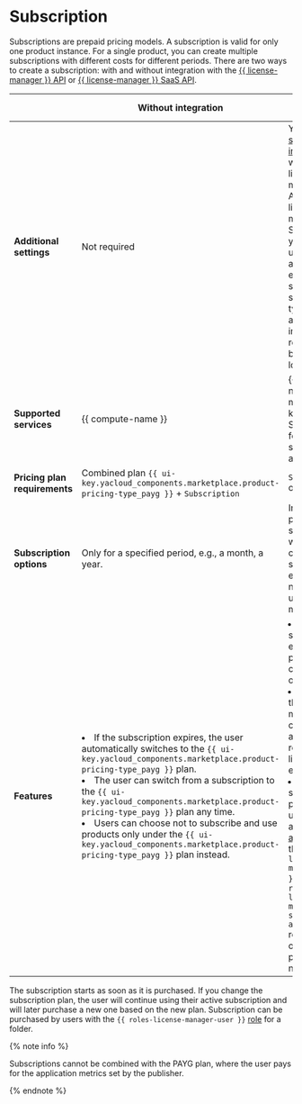 # Subscription

Subscriptions are prepaid pricing models. A subscription is valid for only one product instance. For a single product, you can create multiple subscriptions with different costs for different periods. There are two ways to create a subscription: with and without integration with the [{{ license-manager }} API](../license-manager/api-ref/quickstart.md) or [{{ license-manager }} SaaS API](../license-manager/saas/api-ref/quickstart.md).

|   | **Without integration** | **With integration** |
|---|----------------|---------------|
| **Additional settings** | Not required | You need to [set up integration](../operations/license-manager-integration.md) with the {{ license-manager }} API or {{ license-manager }} SaaS API by yourself and update your app code to enable subscription status and type checks and implement relevant business logic. |
| **Supported services** | {{ compute-name }} | {{ compute-name }}, {{ managed-k8s-name }}, SaaS; support for other services to be added later. |
| **Pricing plan requirements** | Combined plan `{{ ui-key.yacloud_components.marketplace.product-pricing-type_payg }}` + `Subscription` | `Subscription` only |
| **Subscription options** | Only for a specified period, e.g., a month, a year. | In addition to periodic subscriptions, we offer custom subscriptions, e.g., for a number of users per month, etc. |
| **Features** | <li>If the subscription expires, the user automatically switches to the `{{ ui-key.yacloud_components.marketplace.product-pricing-type_payg }}` plan.</li><li>The user can switch from a subscription to the `{{ ui-key.yacloud_components.marketplace.product-pricing-type_payg }}` plan any time.</li><li>Users can choose not to subscribe and use products only under the `{{ ui-key.yacloud_components.marketplace.product-pricing-type_payg }}` plan instead.</li> | <li>If the subscription expires, the product will cease to operate.</li><li>It is up to the partner to monitor consumption and user restrictions if limits are exceeded.</li><li>When starting a product, the user must link a [service account](../../iam/concepts/users/service-accounts.md) with the `{{ roles-license-manager-user }}` and `{{ roles-license-manager-subscription-agent }}` roles, otherwise the product will not work.</li> |

The subscription starts as soon as it is purchased. If you change the subscription plan, the user will continue using their active subscription and will later purchase a new one based on the new plan. Subscription can be purchased by users with the `{{ roles-license-manager-user }}` [role](../../iam/concepts/access-control/roles.md) for a folder.

{% note info %}

Subscriptions cannot be combined with the PAYG plan, where the user pays for the application metrics set by the publisher.

{% endnote %}
